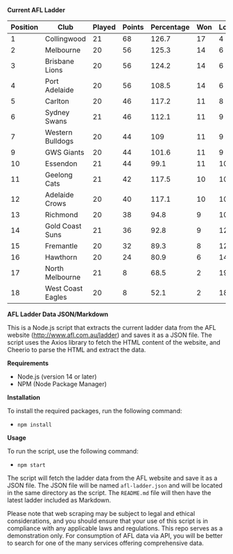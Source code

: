 **Current AFL Ladder**

| Position | Club | Played | Points | Percentage | Won | Lost | Drawn | PF | PA |
| -------- | ---- | ------ | ------ | ---------- | --- | ---- | ----- | -- | -- |
| 1 | Collingwood | 21 | 68 | 126.7 | 17 | 4 | 0 | 1941 | 1532 |
| 2 | Melbourne | 20 | 56 | 125.3 | 14 | 6 | 0 | 1859 | 1484 |
| 3 | Brisbane Lions | 20 | 56 | 124.2 | 14 | 6 | 0 | 1885 | 1518 |
| 4 | Port Adelaide | 20 | 56 | 108.5 | 14 | 6 | 0 | 1845 | 1700 |
| 5 | Carlton | 20 | 46 | 117.2 | 11 | 8 | 1 | 1698 | 1449 |
| 6 | Sydney Swans | 21 | 46 | 112.1 | 11 | 9 | 1 | 1920 | 1713 |
| 7 | Western Bulldogs | 20 | 44 | 109 | 11 | 9 | 0 | 1666 | 1528 |
| 9 | GWS Giants | 20 | 44 | 101.6 | 11 | 9 | 0 | 1666 | 1640 |
| 10 | Essendon | 21 | 44 | 99.1 | 11 | 10 | 0 | 1771 | 1787 |
| 11 | Geelong Cats | 21 | 42 | 117.5 | 10 | 10 | 1 | 1954 | 1663 |
| 12 | Adelaide Crows | 20 | 40 | 117.1 | 10 | 10 | 0 | 1904 | 1626 |
| 13 | Richmond | 20 | 38 | 94.8 | 9 | 10 | 1 | 1635 | 1724 |
| 14 | Gold Coast Suns | 21 | 36 | 92.8 | 9 | 12 | 0 | 1655 | 1783 |
| 15 | Fremantle | 20 | 32 | 89.3 | 8 | 12 | 0 | 1550 | 1735 |
| 16 | Hawthorn | 20 | 24 | 80.9 | 6 | 14 | 0 | 1503 | 1857 |
| 17 | North Melbourne | 21 | 8 | 68.5 | 2 | 19 | 0 | 1453 | 2120 |
| 18 | West Coast Eagles | 20 | 8 | 52.1 | 2 | 18 | 0 | 1215 | 2332 |

**AFL Ladder Data JSON/Markdown**

This is a Node.js script that extracts the current ladder data from the AFL website (http://www.afl.com.au/ladder) and saves it as a JSON file. The script uses the Axios library to fetch the HTML content of the website, and Cheerio to parse the HTML and extract the data.

**Requirements**

- Node.js (version 14 or later)
- NPM (Node Package Manager)

**Installation**

To install the required packages, run the following command:

 - `npm install`

**Usage**

To run the script, use the following command:

 - `npm start`

The script will fetch the ladder data from the AFL website and save it as a JSON file. The JSON file will be named `afl-ladder.json` and will be located in the same directory as the script. The `README.md` file will then have the latest ladder included as Markdown.

Please note that web scraping may be subject to legal and ethical considerations, and you should ensure that your use of this script is in compliance with any applicable laws and regulations. This repo serves as a demonstration only. For consumption of AFL data via API, you will be better to search for one of the many services offering comprehensive data.

